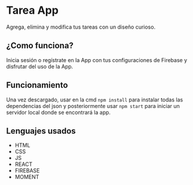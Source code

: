# Tarea App
Agrega, elimina y modifica tus tareas con un diseño curioso.

## ¿Como funciona?
Inicia sesión o regístrate en la App con tus configuraciones de Firebase y disfrutar del uso de la App.

## Funcionamiento
Una vez descargado, usar en la cmd `npm install` para instalar todas las dependencias del json y posteriormente usar `npm start` para iniciar un servidor local donde se encontrará la app.

## Lenguajes usados
- HTML
- CSS
- JS
- REACT
- FIREBASE
- MOMENT

